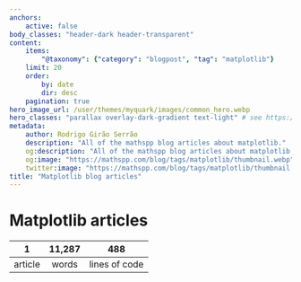 ```yaml
---
anchors:
    active: false
body_classes: "header-dark header-transparent"
content:
    items:
        "@taxonomy": {"category": "blogpost", "tag": "matplotlib"}
    limit: 20
    order:
        by: date
        dir: desc
    pagination: true
hero_image_url: /user/themes/myquark/images/common_hero.webp
hero_classes: "parallax overlay-dark-gradient text-light" # see https://demo.getgrav.org/blog-skeleton/blog/hero-classes
metadata:
    author: Rodrigo Girão Serrão
    description: "All of the mathspp blog articles about matplotlib."
    og:description: "All of the mathspp blog articles about matplotlib."
    og:image: "https://mathspp.com/blog/tags/matplotlib/thumbnail.webp"
    twitter:image: "https://mathspp.com/blog/tags/matplotlib/thumbnail.webp"
title: "Matplotlib blog articles"
---
```


# Matplotlib articles


<table class="stats-table">
    <thead>
        <tr>
            <th style="text-align: center;">1</th>
            <th style="text-align: center;">11,287</th>
            <th style="text-align: center;">488</th>
        </tr>
    </thead>
    <tbody>
        <tr>
            <td style="text-align: center;">article</td>
            <td style="text-align: center;">words</td>
            <td style="text-align: center;">lines of code</td>
        </tr>
    </tbody>
</table>